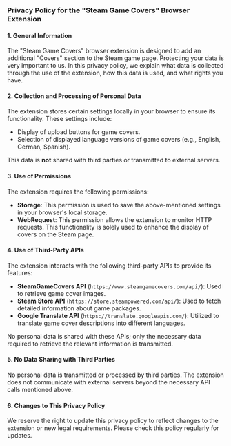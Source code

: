 ### Privacy Policy for the "Steam Game Covers" Browser Extension

#### 1. General Information
The "Steam Game Covers" browser extension is designed to add an additional "Covers" section to the Steam game page. Protecting your data is very important to us. In this privacy policy, we explain what data is collected through the use of the extension, how this data is used, and what rights you have.

#### 2. Collection and Processing of Personal Data
The extension stores certain settings locally in your browser to ensure its functionality. These settings include:

- Display of upload buttons for game covers.
- Selection of displayed language versions of game covers (e.g., English, German, Spanish).

This data is **not** shared with third parties or transmitted to external servers.

#### 3. Use of Permissions
The extension requires the following permissions:

- **Storage**: This permission is used to save the above-mentioned settings in your browser's local storage.
- **WebRequest**: This permission allows the extension to monitor HTTP requests. This functionality is solely used to enhance the display of covers on the Steam page.

#### 4. Use of Third-Party APIs
The extension interacts with the following third-party APIs to provide its features:

- **SteamGameCovers API** (`https://www.steamgamecovers.com/api/`): Used to retrieve game cover images.
- **Steam Store API** (`https://store.steampowered.com/api/`): Used to fetch detailed information about game packages.
- **Google Translate API** (`https://translate.googleapis.com/`): Utilized to translate game cover descriptions into different languages.

No personal data is shared with these APIs; only the necessary data required to retrieve the relevant information is transmitted.

#### 5. No Data Sharing with Third Parties
No personal data is transmitted or processed by third parties. The extension does not communicate with external servers beyond the necessary API calls mentioned above.

#### 6. Changes to This Privacy Policy
We reserve the right to update this privacy policy to reflect changes to the extension or new legal requirements. Please check this policy regularly for updates.
